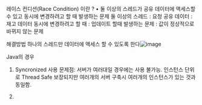 
레이스 컨디션(Race Condition) 이란 ?
	• 둘 이상의 스레드가 공유 데이터에 액세스할 수 있고 동시에 변경하려고 할 때 발생하는 문제
둘 이상의 스레드 : 요청
공유 데이터 : 재고 데이터
동시에 변경하려고 할 때 : 업데이트 할때
발생하는 문제 : 값이 정상적으로 바뀌지 않는 문제

해결방법
하나의 스레드만 데이터에 액세스 할 수 있도록 한다![image](https://user-images.githubusercontent.com/31177070/192471057-085c8afb-0bc1-4404-b0af-6cd1016534b8.png)

Java의 경우

1. Syncronized 사용
  문제점: 서버가 여러대일 경우에는 사용 불가능. 인스턴스 단위로 Thread Safe 보장되지만 여러개의 서버 구축시 여러개의 인스턴스가 있는 것과 동일함.

2.

